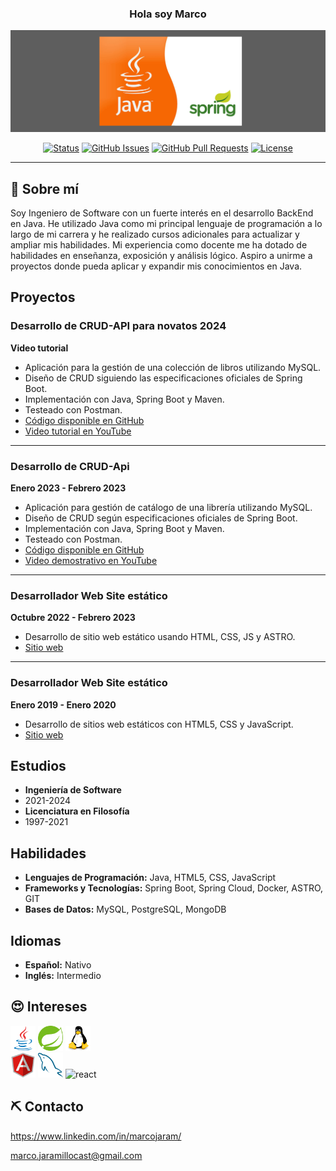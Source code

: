 
<h3 align="center">Hola soy Marco</h3>

<p align="center">
  <a href="" rel="noopener">
 <!-- <img width=100% height=100% src="https://raw.githubusercontent.com/marco-jaram/marco-jaram/main/img/header1200-min.png"> -->

<img  src="./img/banner.png">
</p>

<div align="center">

[![Status](https://img.shields.io/badge/status-active-success.svg)](https://github.com/marco-jaram)
[![GitHub Issues](https://img.shields.io/github/issues/kylelobo/The-Documentation-Compendium.svg)](https://github.com/marco-jaram)
[![GitHub Pull Requests](https://img.shields.io/github/issues-pr/kylelobo/The-Documentation-Compendium.svg)](https://github.com/marco-jaram)
[![License](https://img.shields.io/badge/license-MIT-blue.svg)](/LICENSE)

</div>

---




## 🧐 Sobre mí

Soy Ingeniero de Software con un fuerte interés en el desarrollo BackEnd en Java. He utilizado Java como mi principal lenguaje de programación a lo largo de mi carrera y he realizado cursos adicionales para actualizar y ampliar mis habilidades. Mi experiencia como docente me ha dotado de habilidades en enseñanza, exposición y análisis lógico. Aspiro a unirme a proyectos donde pueda aplicar y expandir mis conocimientos en Java.



## Proyectos

### Desarrollo de CRUD-API para novatos 2024

**Video tutorial**

- Aplicación para la gestión de una colección de libros utilizando MySQL.
- Diseño de CRUD siguiendo las especificaciones oficiales de Spring Boot.
- Implementación con Java, Spring Boot y Maven.
- Testeado con Postman.
- [Código disponible en GitHub](https://github.com/marco-jaram/CRUD-BASICO-SPRING-BOOT)
- [Video tutorial en YouTube](https://www.youtube.com/watch?v=6A_0IExjVDE)

---


### Desarrollo de CRUD-Api 
**Enero 2023 - Febrero 2023**

- Aplicación para gestión de catálogo de una librería utilizando MySQL.
- Diseño de CRUD según especificaciones oficiales de Spring Boot.
- Implementación con Java, Spring Boot y Maven.
- Testeado con Postman.
- [Código disponible en GitHub](https://github.com/marco-jaram/LibroCrud2)
- [Video demostrativo en YouTube](https://www.youtube.com/watch?v=PYRhJyg3I8w)
---

### Desarrollador Web Site estático
**Octubre 2022 - Febrero 2023**

- Desarrollo de sitio web estático usando HTML, CSS, JS y ASTRO.
- [Sitio web](https://lavidaesmedicina.com/)
---
### Desarrollador Web Site estático 
**Enero 2019 - Enero 2020**

- Desarrollo de sitios web estáticos con HTML5, CSS y JavaScript.
- [Sitio web](https://webllocalapp.netlify.app/)


## Estudios
- **Ingeniería de Software**
- 2021-2024
- **Licenciatura en Filosofía**
- 1997-2021

## Habilidades

- **Lenguajes de Programación:** Java, HTML5, CSS, JavaScript
- **Frameworks y Tecnologías:** Spring Boot, Spring Cloud, Docker, ASTRO, GIT
- **Bases de Datos:** MySQL, PostgreSQL, MongoDB

## Idiomas

- **Español:** Nativo
- **Inglés:** Intermedio

## 😍 Intereses <a name = "Skills"></a>
<img src="https://raw.githubusercontent.com/devicons/devicon/1119b9f84c0290e0f0b38982099a2bd027a48bf1/icons/java/java-original.svg"
alt="java" style="max-width: 100%;" width="40" height="40"> 
<img src="https://raw.githubusercontent.com/devicons/devicon/1119b9f84c0290e0f0b38982099a2bd027a48bf1/icons/spring/spring-original.svg"
alt="spring" style="max-width: 100%;" width="40" height="40"> 
<img src="https://raw.githubusercontent.com/devicons/devicon/master/icons/linux/linux-original.svg" alt="linux"
style="max-width: 100%;" width="40" height="40">  
<img src="https://raw.githubusercontent.com/devicons/devicon/1119b9f84c0290e0f0b38982099a2bd027a48bf1/icons/angularjs/angularjs-original.svg"
alt="angular" style="max-width: 100%;" width="40" height="40"> 
<img src="https://raw.githubusercontent.com/devicons/devicon/1119b9f84c0290e0f0b38982099a2bd027a48bf1/icons/mysql/mysql-original.svg"
alt="mysql" style="max-width: 100%;" width="40" height="40"> 
<img src="https://camo.githubusercontent.com/79e22b9addf6d08bc708491678c6fd4cc3f3b14fc1298d06ed30cbb44992edd0/68747470733a2f2f692e706f7374696d672e63632f4b5959526b7174562f5465726d696e616c69636f6e322e706e67"
alt="react"  style="max-width: 100%;" width="40" height="40"> 
            

## ⛏️ Contacto <a name = "built_using"></a>

https://www.linkedin.com/in/marcojaram/

marco.jaramillocast@gmail.com




